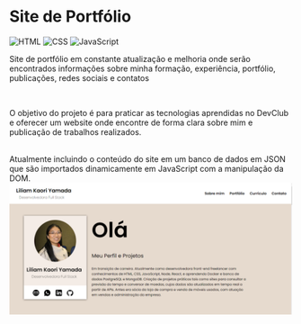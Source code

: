 # Site de Portfólio

<img src="https://camo.githubusercontent.com/d63d473e728e20a286d22bb2226a7bf45a2b9ac6c72c59c0e61e9730bfe4168c/68747470733a2f2f696d672e736869656c64732e696f2f62616467652f48544d4c352d4533344632363f7374796c653d666f722d7468652d6261646765266c6f676f3d68746d6c35266c6f676f436f6c6f723d7768697465" alt="HTML">
<img src="https://camo.githubusercontent.com/3a0f693cfa032ea4404e8e02d485599bd0d192282b921026e89d271aaa3d7565/68747470733a2f2f696d672e736869656c64732e696f2f62616467652f435353332d3135373242363f7374796c653d666f722d7468652d6261646765266c6f676f3d63737333266c6f676f436f6c6f723d7768697465" alt="CSS">
<img src="https://img.shields.io/badge/JavaScript-F7DF1E?style=for-the-badge&logo=javascript&logoColor=black" alt="JavaScript">

<p> Site de portfólio em constante atualização e melhoria onde serão encontrados informações sobre minha formação, experiência, portfólio, publicações, redes sociais e contatos </p>
<br>
<p> O objetivo do projeto é para praticar as tecnologias aprendidas no DevClub e oferecer um website onde encontre de forma clara sobre mim e publicação de trabalhos realizados.</p>
<br>
Atualmente incluindo o conteúdo do site em um banco de dados em JSON que são importados dinamicamente em JavaScript com a manipulação da DOM.
<br>
<img src="./img/displayDesktop.png" alt="layoutSite">
